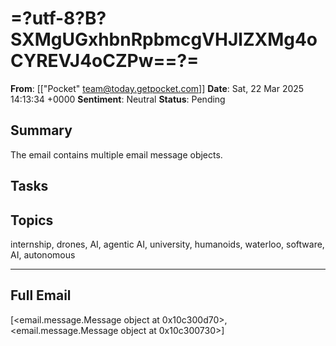 # =?utf-8?B?SXMgUGxhbnRpbmcgVHJlZXMg4oCYREVJ4oCZPw==?=
**From**: [["Pocket" <team@today.getpocket.com>]]
**Date**: Sat, 22 Mar 2025 14:13:34 +0000
**Sentiment**: Neutral
**Status**: Pending

## Summary
The email contains multiple email message objects.

## Tasks

## Topics
internship, drones, AI, agentic AI, university, humanoids, waterloo, software, AI, autonomous

---

## Full Email
[<email.message.Message object at 0x10c300d70>, <email.message.Message object at 0x10c300730>]